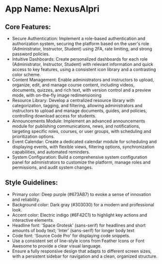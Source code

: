 # **App Name**: NexusAlpri

## Core Features:

- Secure Authentication: Implement a role-based authentication and authorization system, securing the platform based on the user's role (Administrator, Instructor, Student) using 2FA, rate limiting, and strong password policies.
- Intuitive Dashboards: Create personalized dashboards for each role (Administrator, Instructor, Student) with relevant information and quick access to key features, using a consistent icon library and a contrasting color scheme.
- Content Management: Enable administrators and instructors to upload, organize, edit, and manage course content, including videos, documents, quizzes, and rich text, with version control and a preview mode, with on-the-fly image redimensioning
- Resource Library: Develop a centralized resource library with categorization, tagging, and filtering, allowing administrators and instructors to upload and manage documents, guides, and policies, controlling download access for students.
- Announcements Module: Implement an advanced announcements module for publishing communications, news, and notifications, targeting specific roles, courses, or user groups, with scheduling and prioritization options.
- Event Calendar: Create a dedicated calendar module for scheduling and displaying events, with flexible views, filtering options, synchronization capabilities, and automated reminders.
- System Configuration: Build a comprehensive system configuration panel for administrators to customize the platform, manage roles and permissions, and audit system changes.

## Style Guidelines:

- Primary color: Deep purple (#673AB7) to evoke a sense of innovation and reliability.
- Background color: Dark gray (#303030) for a modern and professional look.
- Accent color: Electric indigo (#6F42C1) to highlight key actions and interactive elements.
- Headline font: 'Space Grotesk' (sans-serif) for headlines and short amounts of body text; 'Inter' (sans-serif) for longer body text
- Code font: 'Source Code Pro' for displaying code snippets.
- Use a consistent set of line-style icons from Feather Icons or Font Awesome to provide a clear visual language.
- Ensure a fully responsive design that adapts to different screen sizes, with a persistent sidebar for navigation and a clean, organized structure.